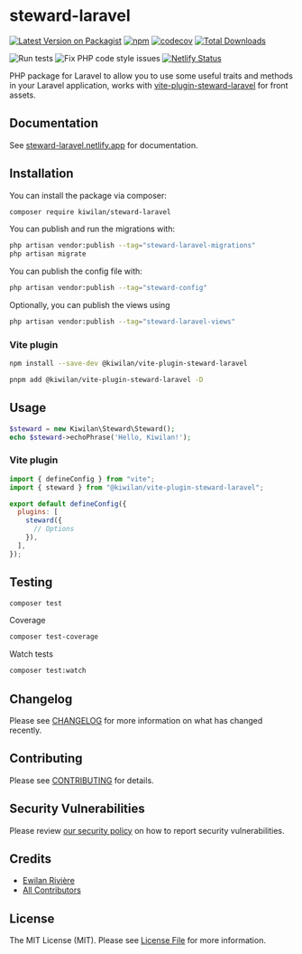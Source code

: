 # **steward-laravel**

[![Latest Version on Packagist](https://img.shields.io/packagist/v/kiwilan/steward-laravel.svg?style=flat-square)](https://packagist.org/packages/kiwilan/steward-laravel)
[![npm](https://img.shields.io/npm/v/@kiwilan/vite-plugin-steward-laravel.svg?style=flat-square&color=CB3837&logo=npm&logoColor=ffffff&label=npm)](https://www.npmjs.com/package/@kiwilan/vite-plugin-steward-laravel)
[![codecov](https://codecov.io/gh/kiwilan/steward-laravel/branch/main/graph/badge.svg?token=CBWSPNZSRA)](https://codecov.io/gh/kiwilan/steward-laravel)
[![Total Downloads](https://img.shields.io/packagist/dt/kiwilan/steward-laravel.svg?style=flat-square)](https://packagist.org/packages/kiwilan/steward-laravel)

![Run tests](https://github.com/kiwilan/steward-laravel/actions/workflows/run-tests.yml/badge.svg)
![Fix PHP code style issues](https://github.com/kiwilan/steward-laravel/actions/workflows/fix-php-code-style-issues.yml/badge.svg)
[![Netlify Status](https://api.netlify.com/api/v1/badges/849d4a45-1236-4f9e-992c-4a242588aeac/deploy-status)](https://app.netlify.com/sites/steward-laravel/deploys)

PHP package for Laravel to allow you to use some useful traits and methods in your Laravel application, works with [vite-plugin-steward-laravel](https://www.npmjs.com/package/@kiwilan/vite-plugin-steward-laravel) for front assets.

## Documentation

See [steward-laravel.netlify.app](https://steward-laravel.netlify.app/) for documentation.

## Installation

You can install the package via composer:

```bash
composer require kiwilan/steward-laravel
```

You can publish and run the migrations with:

```bash
php artisan vendor:publish --tag="steward-laravel-migrations"
php artisan migrate
```

You can publish the config file with:

```bash
php artisan vendor:publish --tag="steward-config"
```

Optionally, you can publish the views using

```bash
php artisan vendor:publish --tag="steward-laravel-views"
```

### Vite plugin

```bash
npm install --save-dev @kiwilan/vite-plugin-steward-laravel
```

```bash
pnpm add @kiwilan/vite-plugin-steward-laravel -D
```

## Usage

```php
$steward = new Kiwilan\Steward\Steward();
echo $steward->echoPhrase('Hello, Kiwilan!');
```

### Vite plugin

```js
import { defineConfig } from "vite";
import { steward } from "@kiwilan/vite-plugin-steward-laravel";

export default defineConfig({
  plugins: [
    steward({
      // Options
    }),
  ],
});
```

## Testing

```bash
composer test
```

Coverage

```bash
composer test-coverage
```

Watch tests

```bash
composer test:watch
```

## Changelog

Please see [CHANGELOG](CHANGELOG.md) for more information on what has changed recently.

## Contributing

Please see [CONTRIBUTING](CONTRIBUTING.md) for details.

## Security Vulnerabilities

Please review [our security policy](../../security/policy) on how to report security vulnerabilities.

## Credits

- [Ewilan Rivière](https://github.com/ewilan-riviere)
- [All Contributors](../../contributors)

## License

The MIT License (MIT). Please see [License File](LICENSE.md) for more information.
